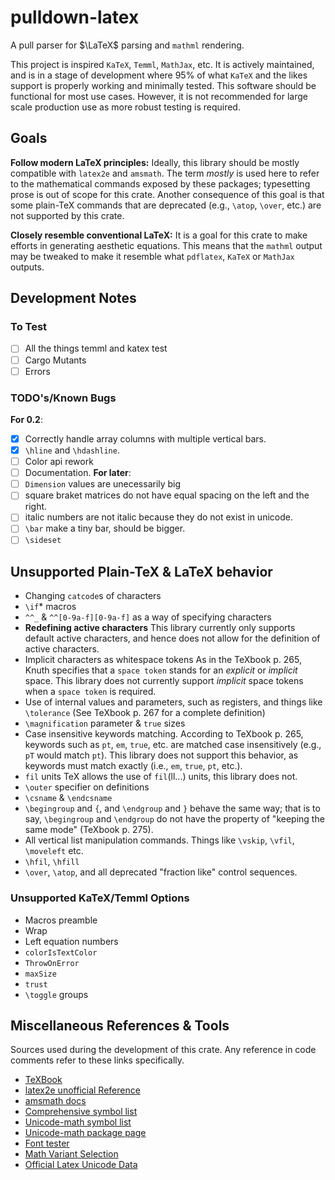 # pulldown-latex

A pull parser for $\LaTeX$ parsing and `mathml` rendering.

This project is inspired `KaTeX`, `Temml`, `MathJax`, etc. It is actively maintained, and is in a stage of development where
95% of what `KaTeX` and the likes support is properly working and minimally tested. This software
should be functional for most use cases. However, it is not recommended for large scale production
use as more robust testing is required.

## Goals

__Follow modern LaTeX principles:__
Ideally, this library should be mostly compatible with `latex2e` and `amsmath`. The term
_mostly_ is used here to refer to the mathematical commands exposed by these packages; typesetting prose
is out of scope for this crate. Another consequence of this goal is that some plain-TeX commands that
are deprecated (e.g., `\atop`, `\over`, etc.) are not supported by this crate.

__Closely resemble conventional LaTeX:__
It is a goal for this crate to make efforts in generating aesthetic equations. This means that
the `mathml` output may be tweaked to make it resemble what `pdflatex`, `KaTeX` or `MathJax` outputs.

## Development Notes

### To Test
- [ ] All the things temml and katex test
- [ ] Cargo Mutants
- [ ] Errors

### TODO's/Known Bugs
__For 0.2__:
- [x] Correctly handle array columns with multiple vertical bars.
- [x] `\hline` and `\hdashline`.
- [ ] Color api rework
- [ ] Documentation.
__For later__:
- [ ] `Dimension` values are unecessarily big
- [ ] square braket matrices do not have equal spacing on the left and the right.
- [ ] italic numbers are not italic because they do not exist in unicode.
- [ ] `\bar` make a tiny bar, should be bigger.
- [ ] `\sideset`

## Unsupported Plain-TeX & LaTeX behavior

- Changing `catcode`s of characters
- `\if`* macros
- `^^_` & `^^[0-9a-f][0-9a-f]` as a way of specifying characters
- __Redefining active characters__
    This library currently only supports default active characters, and hence does not allow for the 
    definition of active characters.
- Implicit characters as whitespace tokens
    As in the TeXbook p. 265, Knuth specifies that a `space token` stands for an _explicit_ or _implicit_
    space. This library does not currently support _implicit_ space tokens when a `space token` is required.
- Use of internal values and parameters, such as registers, and things like `\tolerance`
    (See TeXbook p. 267 for a complete definition)
- `\magnification` parameter & `true` sizes
- Case insensitive keywords matching. 
    According to TeXbook p. 265, keywords such as `pt`, `em`, `true`, etc. are matched case insensitively (e.g.,
    `pT` would match `pt`). This library does not support this behavior, as keywords must match exactly (i.e., 
    `em`, `true`, `pt`, etc.).
- `fil` units
    TeX allows the use of `fil`(ll...) units, this library does not.
- `\outer` specifier on definitions
- `\csname` & `\endcsname`
- `\begingroup` and `{`, and `\endgroup` and `}` behave the same way; that is to say, 
    `\begingroup` and `\endgroup` do not have the property of "keeping the same mode" (TeXbook p. 275).
- All vertical list manipulation commands.
    Things like `\vskip`, `\vfil`, `\moveleft` etc.
- `\hfil`, `\hfill`
- `\over`, `\atop`, and all deprecated "fraction like" control sequences.

### Unsupported KaTeX/Temml Options

- Macros preamble
- Wrap
- Left equation numbers
- `colorIsTextColor`
- `ThrowOnError`
- `maxSize`
- `trust`
- `\toggle` groups

## Miscellaneous References & Tools
Sources used during the development of this crate. Any reference in code comments refer to
these links specifically.

- [TeXBook](https://visualmatheditor.equatheque.net/doc/texbook.pdf)
- [latex2e unofficial Reference](https://tug.org/texinfohtml/latex2e.html)
- [amsmath docs](https://www.latex-project.org/help/documentation/amsldoc.pdf)
- [Comprehensive symbol list](https://mirror.its.dal.ca/ctan/info/symbols/comprehensive/symbols-letter.pdf)
- [Unicode-math symbol list](https://mirror.its.dal.ca/ctan/macros/unicodetex/latex/unicode-math/unimath-symbols.pdf)
- [Unicode-math package page](https://ctan.org/pkg/unicode-math)
- [Font tester](https://fred-wang.github.io/MathFonts/)
- [Math Variant Selection](https://milde.users.sourceforge.net/LUCR/Math/math-font-selection.xhtml#math-styles)
- [Official Latex Unicode Data](https://github.com/latex3/unicode-data)


